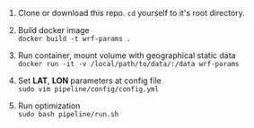 1. Clone or download this repo. `cd` yourself to it's root directory.

2. Build docker image \
`docker build -t wrf-params .`

3. Run container, mount volume with geographical static data \
`docker run -it -v /local/path/to/data/:/data wrf-params`
4. Set **LAT**, **LON** parameters at config file \
`sudo vim pipeline/config/config.yml`

5. Run optimization \
`sudo bash pipeline/run.sh`